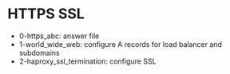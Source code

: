 # HTTPS SSL
* 0-https_abc: answer file
* 1-world_wide_web: configure A records for load balancer and subdomains
* 2-haproxy_ssl_termination: configure SSL
